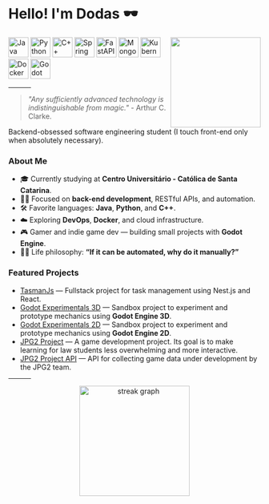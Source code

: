 # Hello! I'm Dodas 🕶

<img src="https://media1.tenor.com/m/9TXY0w_frwkAAAAC/crow-with-knife-caw.gif" align="right" width="180"/>

<div align="left">
  <img alt="Java SVG" src="https://www.svgrepo.com/show/452234/java.svg" width="40"/>
  <img alt="Python SVG" src="https://www.svgrepo.com/show/452091/python.svg" width="40"/>
  <img alt="C++ SVG" src="https://www.svgrepo.com/show/452183/cpp.svg" width="40"/>
  <img alt="Spring SVG" src="https://www.svgrepo.com/show/354380/spring-icon.svg" width="40"/>
  <img alt="FastAPI SVG" src="https://icon.icepanel.io/Technology/svg/FastAPI.svg" width="40"/>
  <img alt="MongoDB SVG" src="https://icon.icepanel.io/Technology/svg/MongoDB.svg" width="40"/>
  <img alt="Kubernetes SVG" src="https://icon.icepanel.io/Technology/svg/Kubernetes.svg" width="40"/>
  <img alt="Docker SVG" src="https://icon.icepanel.io/Technology/svg/Docker.svg" width="40"/>
  <img alt="Godot Engine SVG" src="https://icon.icepanel.io/Technology/svg/Godot-Engine.svg" width="40"/>
</div>

<hr width="45px">

> *"Any sufficiently advanced technology is indistinguishable from magic."* - Arthur C. Clarke.

Backend-obsessed software engineering student (I touch front-end only when absolutely necessary).

### About Me

- 🎓 Currently studying at **Centro Universitário - Católica de Santa Catarina**.
- 👨‍💻 Focused on **back-end development**, RESTful APIs, and automation.
- 🛠️ Favorite languages: **Java**, **Python**, and **C++**.
- ☁️ Exploring **DevOps**, **Docker**, and cloud infrastructure.
- 🎮 Gamer and indie game dev — building small projects with **Godot Engine**.
- 🧑‍🚀 Life philosophy: **“If it can be automated, why do it manually?”**

### Featured Projects

- [TasmanJs](https://github.com/doda-s/task-manager-js) — Fullstack project for task management using Nest.js and React.
- [Godot Experimentals 3D](https://github.com/doda-s/godot-experimentals-3d) — Sandbox project to experiment and prototype mechanics using **Godot Engine 3D**.
- [Godot Experimentals 2D](https://github.com/doda-s/godot-experimentals-2d) — Sandbox project to experiment and prototype mechanics using **Godot Engine 2D**.
- [JPG2 Project](https://github.com/doda-s/jpg2-project) — A game development project. Its goal is to make learning for law students less overwhelming and more interactive.
- [JPG2 Project API](https://github.com/doda-s/api-server-side) — API for collecting game data under development by the JPG2 team.

<hr width="45px">

<div align="center">
  <img src="https://streak-stats.demolab.com?user=doda-s&locale=en&mode=daily&theme=dark&hide_border=false&border_radius=5&order=3" height="220" alt="streak graph"  />
</div>
